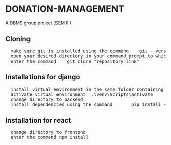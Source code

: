 # DONATION-MANAGEMENT
A DBMS group project (SEM III)


## Cloning
<pre>
  make sure git is installed using the command    git --version  
  open your desired directory in your command prompt to which the repository has to be cloned  
  enter the command    git clone "repository link"
</pre>

## Installations for django
<pre>
  install virtual environment in the same folder containing frontend and backend    python -m venv venv  
  activate virtual environment  .\venv\Scripts\activate  
  change directory to backend  
  install dependencies using the command       pip install -r requirements.txt 
</pre> 

## Installation for react
<pre>
  change directory to frontend  
  enter the command npm install  
</pre>
